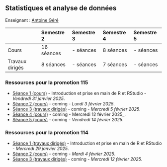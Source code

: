 ## Statistiques et analyse de données 

Enseignant : [Antoine Géré](mailto:a.gere@istom.fr)

|       | Semestre 2 | Semestre 3 | Semestre 4 | Semestre 5 |
|:------|:-----------|:-----------|:-----------|:-----------|
| Cours | 16 séances | - séances  | 8 séances  | - séances  |
| Travaux dirigés    | 8 séances  | - séances  | 7 séances  | - séances  |

### Ressources pour la promotion 115

- [Séance 1 (cours)](./sTa7/lecture-s/intro_R.md) - Introduction et prise en main de R et RStudio - _Vendredi 31 janvier 2025_.
- [Séance 2 (cours)](./sTa7/lecture-s/stat_1.md) - coming - _Lundi 3 février 2025_.
- [Séance 3 (travaux dirigés)](./sTa7/lecture-s/td_1.ipynb) - coming - _Mercredi 5 février 2025_.
- [Séance 4 (cours)](./sTa7/lecture-s/stat_1.md) - coming - Mercredi 12 février 2025_.
- [Séance 5 (cours)](./sTa7/lecture-s/stat_1.md) - coming - _Vendredi 14 février 2025_.

### Ressources pour la promotion 114

- [Séance 1 (travaux dirigés)](./sTa7/lecture-s/intro_R.md) - Introduction et prise en main de R et RStudio - _Mercredi 29 janvier 2025_.
- [Séance 2 (cours)](./sTa7/lecture-s/stat_2.md) - coming - _Mardi 4 février 2025_.
- [Séance 3 (travaux dirigés)](./sTa7/lecture-s/stat_2.md) - coming - _Mercredi 12 février 2025_.



